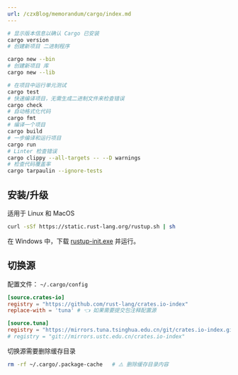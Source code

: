 ```yaml
---
url: /czxBlog/memorandum/cargo/index.md
---
```

```sh :no-line-numbers
# 显示版本信息以确认 Cargo 已安装
cargo version
# 创建新项目 二进制程序

cargo new --bin
# 创建新项目 库
cargo new --lib

# 在项目中运行单元测试
cargo test
# 快速编译项目，无需生成二进制文件来检查错误
cargo check
# 自动格式化代码
cargo fmt
# 编译一个项目
cargo build
# 一步编译和运行项目
cargo run
# Linter 检查错误
cargo clippy --all-targets -- --D warnings
# 检查代码覆盖率
cargo tarpaulin --ignore-tests
```

## 安装/升级

适用于 Linux 和  MacOS

```sh :no-line-numbers
curl -sSf https://static.rust-lang.org/rustup.sh | sh
```

在 Windows 中，下载 [rustup-init.exe](https://win.rustup.rs/) 并运行。

## 切换源

配置文件： `~/.cargo/config`

```toml
[source.crates-io]
registry = "https://github.com/rust-lang/crates.io-index"
replace-with = 'tuna' # 👈 如果需要提交包注释配置源

[source.tuna]
registry = "https://mirrors.tuna.tsinghua.edu.cn/git/crates.io-index.git"
# registry = "git://mirrors.ustc.edu.cn/crates.io-index"
```

切换源需要删除缓存目录

```sh :no-line-numbers
rm -rf ~/.cargo/.package-cache   # ⚠️ 删除缓存目录内容
```
